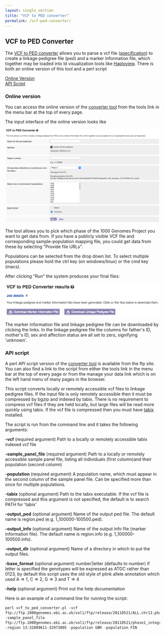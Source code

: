```yaml
---
layout: single_section
title: "VCF to PED converter"
permalink: /vcf-ped-converter/
---
```


## VCF to PED Converter

The [VCF to PED converter](http://grch37.ensembl.org/Homo_sapiens/Tools/VcftoPed) allows you to parse a vcf file ([specification](http://vcftools.sourceforge.net/specs.html)) to create a linkage pedigree file (ped) and a marker information file, which together may be loaded into ld visualization tools like [Haploview](http://www.broadinstitute.org/scientific-community/science/programs/medical-and-population-genetics/haploview/haploview). There is both an online version of this tool and a perl script

[Online Version](#online-version)  
[API Script](#api-script)

### Online version

You can access the online version of the [converter tool](http://grch37.ensembl.org/Homo_sapiens/Tools/Summary) from the tools link in the menu bar at the top of every page.

The input interface of the online version looks like

![vcf to ped converter input interface](/sites/1000genomes.org/files/resize/images/vcf_to_ped_input.png "vcf to ped converter input")

The tool allows you to pick which phase of the 1000 Genomes Project you want to get data from. If you have a publicly visible VCF file and corresponding sample-population mapping file, you could get data from these by selecting "Provide file URLs".

Populations can be selected from the drop down list. To select multiple populations please hold the ctrl key (on windows/linux) or the cmd key (macs).

After clicking "Run" the system produces your final files:

![vcf to ped converter output files interface](/sites/1000genomes.org/files/resize/images/vcf_to_ped_output.png "vcf to ped converter output")

The marker information file and linkage pedigree file can be downloaded by clicking the links. In the linkage pedigree file the columns for father's ID, mother's ID, sex and affection status are all set to zero, signifying 'unknown'.

### API script

A perl API script version of the [converter tool](ftp://ftp.1000genomes.ebi.ac.uk/vol1/ftp/technical/browser/vcf_to_ped_converter/version_1.1/vcf_to_ped_convert.pl) is available from the ftp site. You can also find a link to the script from either the tools link in the menu bar at the top of every page or from the manage your data link which is on the left hand menu of many pages in the browser.

This script converts locally or remotely accessible vcf files to linkage pedigree files. If the input file is only remotely accessible then it must be compressed by bgzip and indexed by tabix. There is no requirement to compress vcf files if they are held locally, but large files will be read more quickly using tabix. If the vcf file is compressed then you must have [tabix](http://sourceforge.net/projects/samtools/files/tabix/) installed.

The script is run from the command line and it takes the following arguments:

**-vcf** (required argument) Path to a locally or remotely accessible tabix indexed vcf file

**-sample_panel_file** (required argument) Path to a locally or remotely accessible sample panel file, listing all individuals (first column)and their population (second column)

**-population** (required argument) A population name, which must appear in the second column of the sample panel file. Can be specified more than once for multiple populations.

**-tabix** (optional argument) Path to the tabix executable. If the vcf file is compressed and this argument is not specified, the default is to search PATH for 'tabix'

**-output_ped** (optional argument) Name of the output ped file. The default name is region.ped (e.g. 1_100000-100500.ped).

**-output_info** (optional argument) Name of the output info file (marker information file). The default name is region.info (e.g. 1_100000-100500.info).

**-output_dir** (optional argument) Name of a directory in which to put the output files.

**-base_format** (optional argument) number|letter (defaults to number) if letter is specified the genotypes will be expressed as ATGC rather than 0123, by default this script uses the old style of plink allele annotation which used A => 1,   C => 2,   G => 3 and  T => 4

**-help** (optional argument) Print out the help documentation

Here is an example of a command line for running the script:

    perl vcf_to_ped_converter.pl -vcf ftp://ftp.1000genomes.ebi.ac.uk/vol1/ftp/release/20110521/ALL.chr13.phase1_integrated_calls.20101123.snps_indels_svs.genotypes.vcf.gz -sample_panel_file ftp://ftp.1000genomes.ebi.ac.uk/vol1/ftp/release/20110521/phase1_integrated_calls.20101123.ALL.sample_panel -region 13:32889611-32973805 -population GBR -population FIN

